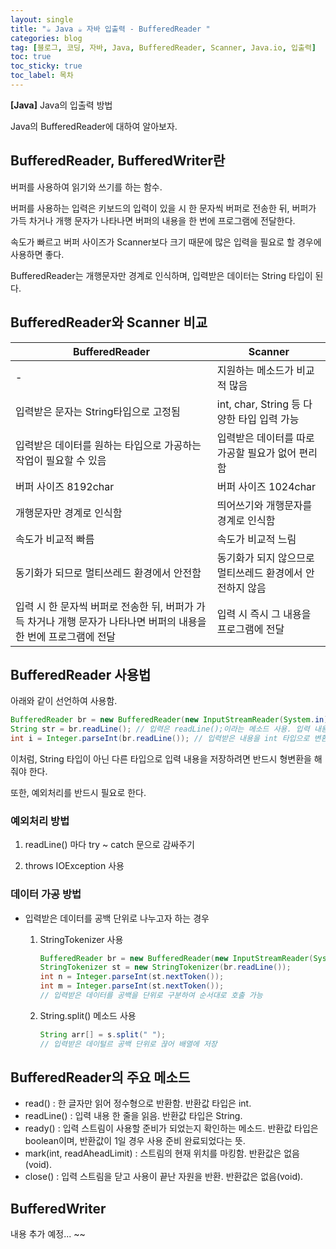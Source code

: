 ```yaml
---
layout: single
title: "☕ Java ☕ 자바 입출력 - BufferedReader "
categories: blog
tag: [블로그, 코딩, 자바, Java, BufferedReader, Scanner, Java.io, 입출력]
toc: true
toc_sticky: true
toc_label: 목차
---
```


**[Java]** Java의 입출력 방법

Java의 BufferedReader에 대하여 알아보자.


## BufferedReader, BufferedWriter란

버퍼를 사용하여 읽기와 쓰기를 하는 함수.

버퍼를 사용하는 입력은 키보드의 입력이 있을 시 한 문자씩 버퍼로 전송한 뒤, 버퍼가 가득 차거나 개행 문자가 나타나면 버퍼의 내용을 한 번에 프로그램에 전달한다. 

속도가 빠르고 버퍼 사이즈가 Scanner보다 크기 때문에 많은 입력을 필요로 할 경우에 사용하면 좋다.

BufferedReader는 개행문자만 경계로 인식하며, 입력받은 데이터는 String 타입이 된다.



## BufferedReader와 Scanner 비교

| BufferedReader |    Scanner    |
| -------------- | ------------- |
| - | 지원하는 메소드가 비교적 많음  |
| 입력받은 문자는 String타입으로 고정됨 | int, char, String 등 다양한 타입 입력 가능  |
| 입력받은 데이터를 원하는 타입으로 가공하는 작업이 필요할 수 있음 | 입력받은 데이터를 따로 가공할 필요가 없어 편리함  |
| 버퍼 사이즈 8192char | 버퍼 사이즈 1024char |
| 개행문자만 경계로 인식함 | 띄어쓰기와 개행문자를 경계로 인식함  |
| 속도가 비교적 빠름 | 속도가 비교적 느림  |
| 동기화가 되므로 멀티쓰레드 환경에서 안전함 | 동기화가 되지 않으므로 멀티쓰레드 환경에서 안전하지 않음  |
| 입력 시 한 문자씩 버퍼로 전송한 뒤, 버퍼가 가득 차거나 개행 문자가 나타나면 버퍼의 내용을 한 번에 프로그램에 전달 | 입력 시 즉시 그 내용을 프로그램에 전달  |



## BufferedReader 사용법

아래와 같이 선언하여 사용함.

```java
BufferedReader br = new BufferedReader(new InputStreamReader(System.in)); // 이와 같이 선언하여 사용
String str = br.readLine(); // 입력은 readLine();이라는 메소드 사용. 입력 내용을 str이라는 이름의 변수에 저장
int i = Integer.parseInt(br.readLine()); // 입력받은 내용을 int 타입으로 변환하고 싶을 때.
```

이처럼, String 타입이 아닌 다른 타입으로 입력 내용을 저장하려면 반드시 형변환을 해줘야 한다.

또한, 예외처리를 반드시 필요로 한다.


### 예외처리 방법

1) readLine() 마다 try ~ catch 문으로 감싸주기

2) throws IOException 사용 


### 데이터 가공 방법

- 입력받은 데이터를 공백 단위로 나누고자 하는 경우

  1) StringTokenizer 사용
     ```java
     BufferedReader br = new BufferedReader(new InputStreamReader(System.in));
     StringTokenizer st = new StringTokenizer(br.readLine());
     int n = Integer.parseInt(st.nextToken());
     int m = Integer.parseInt(st.nextToken());
     // 입력받은 데이터를 공백을 단위로 구분하여 순서대로 호출 가능
     ```
  2) String.split() 메소드 사용
     ```java
     String arr[] = s.split(" ");
     // 입력받은 데이털르 공백 단위로 끊어 배열에 저장
     ```



## BufferedReader의 주요 메소드

- read() : 한 글자만 읽어 정수형으로 반환함. 반환값 타입은 int.
- readLine() : 입력 내용 한 줄을 읽음. 반환값 타입은 String.
- ready() : 입력 스트림이 사용할 준비가 되었는지 확인하는 메소드. 반환값 타입은 boolean이며, 반환값이 1일 경우 사용 준비 완료되었다는 뜻.
- mark(int, readAheadLimit) : 스트림의 현재 위치를 마킹함. 반환값은 없음(void).
- close() : 입력 스트림을 닫고 사용이 끝난 자원을 반환. 반환값은 없음(void).



## BufferedWriter

내용 추가 예정... ~~


